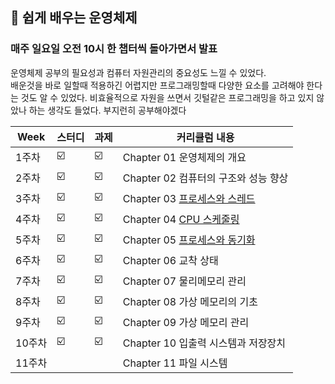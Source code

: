 ##  🍎 쉽게 배우는 운영체제
### 매주 일요일 오전 10시 한 챕터씩 돌아가면서 발표

운영체제 공부의 필요성과 컴퓨터 자원관리의 중요성도 느낄 수 있었다.  
배운것을 바로 일할때 적용하긴 어렵지만  프로그래밍할때 다양한 요소를 고려해야 한다는 것도 알 수 있었다. 비효율적으로 자원을 쓰면서 깃털같은 프로그래밍을 하고 있지 않았나 하는 생각도 들었다. 부지런히 공부해야겠다 

| Week | 스터디 | 과제 |커리큘럼 내용 |
| ------ | -- | -- |----------- |
| 1주차 | ☑️ | ☑️ | Chapter 01 운영체제의 개요 |
| 2주차 | ☑️ | ☑️ | Chapter 02 컴퓨터의 구조와 성능 향상 |
| 3주차 | ☑️ | ☑️ | Chapter 03 [프로세스와 스레드](./프로세스와%20스레드) |
| 4주차 | ☑️ | ☑️ | Chapter 04 [CPU 스케줄링](./CPU%20스케줄링) |
| 5주차 | ☑️ | ☑️ | Chapter 05 [프로세스와 동기화](./프로세스와%20동기화) |
| 6주차 | ☑️ | ☑️ | Chapter 06 교착 상태 |
| 7주차 | ☑️ | ☑️ | Chapter 07 물리메모리 관리 |
| 8주차 | ☑️ | ☑️ | Chapter 08 가상 메모리의 기초 |
| 9주차 | ☑️ | ☑️ | Chapter 09 가상 메모리 관리 |
| 10주차 | ☑️ | ☑️ | Chapter 10 입출력 시스템과 저장장치 |
| 11주차 |  |   | Chapter 11 파일 시스템 |
